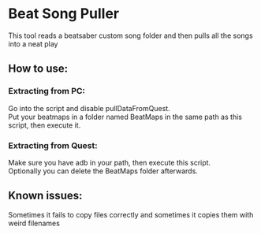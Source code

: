 # Beat Song Puller
This tool reads a beatsaber custom song folder and then pulls all the songs into a neat play

## How to use:

### Extracting from PC:
Go into the script and disable pullDataFromQuest.  
Put your beatmaps in a folder named BeatMaps in the same path as this script, then execute it.  

### Extracting from Quest:
Make sure you have adb in your path, then execute this script.  
Optionally you can delete the BeatMaps folder afterwards.  

## Known issues:  
Sometimes it fails to copy files correctly and sometimes it copies them with weird filenames
